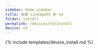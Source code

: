 ```yaml
---
sidebar: home_sidebar
title: 安装 LineageOS 到 n3
folder: install
permalink: /devices/n3/install
device: n3
---
```

{% include templates/device_install.md %}
